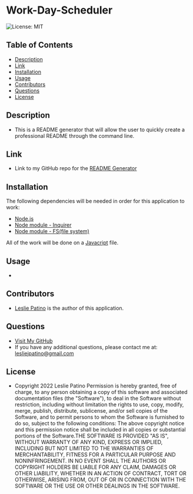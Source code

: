 # Work-Day-Scheduler
![License: MIT](https://img.shields.io/badge/License-MIT-brightgreen.svg)


## Table of Contents
* [Description](#description)
* [Link](#link)
* [Installation](#installation)
* [Usage](#usage)
* [Contributors](#contributors)
* [Questions](#questions)
* [License](#license)


## Description 
* This is a README generator that will allow the user to quickly create a professional README through the command line.


## Link
* Link to my GitHub repo for the [README Generator](https://github.com/lesliejpatino/README-generator)


## Installation 
The following dependencies will be needed in order for this application to work:
* [Node.js](https://nodejs.org/en/)
* [Node module - Inquirer](https://www.npmjs.com/package/inquirer)
* [Node module - FS(file system) ](https://nodejs.org/api/fs.html)

All of the work will be done on a [Javacript](https://www.javascript.com/) file.


## Usage
* 


## Contributors
* [Leslie Patino](https://www.linkedin.com/in/lesliejpatino/) is the author of this application.


## Questions
* [Visit My GitHub](https://github.com/lesliejpatino)
* If you have any additional questions, please contact me at: lesliejpatino@gmail.com


## License
* Copyright 2022 Leslie Patino
    Permission is hereby granted, free of charge, to any person obtaining a copy of this software and associated documentation files (the "Software"), to deal in the Software without restriction, including without limitation the rights to use, copy, modify, merge, publish, distribute, sublicense, and/or sell copies of the Software, and to permit persons to whom the Software is furnished to do so, subject to the following conditions: The above copyright notice and this permission notice shall be included in all copies or substantial portions of the Software.THE SOFTWARE IS PROVIDED "AS IS", WITHOUT WARRANTY OF ANY KIND, EXPRESS OR IMPLIED, INCLUDING BUT NOT LIMITED TO THE WARRANTIES OF MERCHANTABILITY, FITNESS FOR A PARTICULAR PURPOSE AND NONINFRINGEMENT. IN NO EVENT SHALL THE AUTHORS OR COPYRIGHT HOLDERS BE LIABLE FOR ANY CLAIM, DAMAGES OR OTHER LIABILITY, WHETHER IN AN ACTION OF CONTRACT, TORT OR OTHERWISE, ARISING FROM, OUT OF OR IN CONNECTION WITH THE SOFTWARE OR THE USE OR OTHER DEALINGS IN THE SOFTWARE.
    
